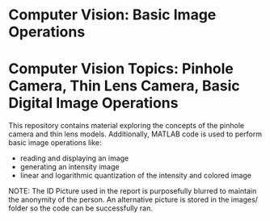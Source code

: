 Computer Vision: Basic Image Operations 
==============================
# Computer Vision Topics: Pinhole Camera, Thin Lens Camera, Basic Digital Image Operations

This repository contains material exploring the concepts of the pinhole camera and thin lens models. Additionally, MATLAB code is used to perform basic image operations like:
* reading and displaying an image 
* generating an intensity image 
* linear and logarithmic quantization of the intensity and colored image 

NOTE: The ID Picture used in the report is purposefully blurred to maintain the anonymity of the person. An alternative picture is stored in the images/ folder so the code can be successfully ran. 